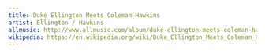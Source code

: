 ```yaml
---
title: Duke Ellington Meets Coleman Hawkins
artist: Ellington / Hawkins
allmusic: http://www.allmusic.com/album/duke-ellington-meets-coleman-hawkins-mw0000187976
wikipedia: https://en.wikipedia.org/wiki/Duke_Ellington_Meets_Coleman_Hawkins
---
```

